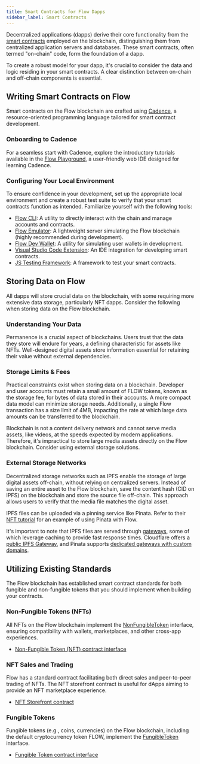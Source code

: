 ```yaml
---
title: Smart Contracts for Flow Dapps
sidebar_label: Smart Contracts
---
```


Decentralized applications (dapps) derive their core functionality from the [smart contracts](https://en.wikipedia.org/wiki/Smart_contract) employed on the blockchain, distinguishing them from centralized application servers and databases. These smart contracts, often termed "on-chain" code, form the foundation of a dapp.

To create a robust model for your dapp, it's crucial to consider the data and logic residing in your smart contracts. A clear distinction between on-chain and off-chain components is essential.

## Writing Smart Contracts on Flow

Smart contracts on the Flow blockchain are crafted using [Cadence](https://github.com/onflow/cadence), a resource-oriented programming language tailored for smart contract development.

### Onboarding to Cadence

For a seamless start with Cadence, explore the introductory tutorials available in the [Flow Playground](https://play.flow.com/), a user-friendly web IDE designed for learning Cadence.

### Configuring Your Local Environment

To ensure confidence in your development, set up the appropriate local environment and create a robust test suite to verify that your smart contracts function as intended. Familiarize yourself with the following tools:

- [Flow CLI](../tools/flow-cli/): A utility to directly interact with the chain and manage accounts and contracts.
- [Flow Emulator](../tools/emulator/): A lightweight server simulating the Flow blockchain (highly recommended during development).
- [Flow Dev Wallet](https://github.com/onflow/fcl-dev-wallet/): A utility for simulating user wallets in development.
- [Visual Studio Code Extension](../tools/vscode-extension/): An IDE integration for developing smart contracts.
- [JS Testing Framework](https://github.com/onflow/flow-js-testing): A framework to test your smart contracts.

## Storing Data on Flow

All dapps will store crucial data on the blockchain, with some requiring more extensive data storage, particularly NFT dapps. Consider the following when storing data on the Flow blockchain.

### Understanding Your Data

Permanence is a crucial aspect of blockchains. Users trust that the data they store will endure for years, a defining characteristic for assets like NFTs. Well-designed digital assets store information essential for retaining their value without external dependencies.

### Storage Limits & Fees

Practical constraints exist when storing data on a blockchain. Developer and user accounts must retain a small amount of FLOW tokens, known as the storage fee, for bytes of data stored in their accounts. A more compact data model can minimize storage needs. Additionally, a single Flow transaction has a size limit of 4MB, impacting the rate at which large data amounts can be transferred to the blockchain.

Blockchain is not a content delivery network and cannot serve media assets, like videos, at the speeds expected by modern applications. Therefore, it's impractical to store large media assets directly on the Flow blockchain. Consider using external storage solutions.

### External Storage Networks

Decentralized storage networks such as IPFS enable the storage of large digital assets off-chain, without relying on centralized servers. Instead of saving an entire asset to the Flow blockchain, save the content hash (CID on IPFS) on the blockchain and store the source file off-chain. This approach allows users to verify that the media file matches the digital asset.

IPFS files can be uploaded via a pinning service like Pinata. Refer to their [NFT tutorial](https://medium.com/pinata/how-to-create-nfts-like-nba-top-shot-with-flow-and-ipfs-701296944bf) for an example of using Pinata with Flow.

It's important to note that IPFS files are served through [gateways](https://docs.ipfs.io/concepts/ipfs-gateway/), some of which leverage caching to provide fast response times. Cloudflare offers a [public IPFS Gateway](https://developers.cloudflare.com/distributed-web/ipfs-gateway), and Pinata supports [dedicated gateways with custom domains](https://medium.com/pinata/announcing-dedicated-ipfs-gateways-60f599949ce).

## Utilizing Existing Standards

The Flow blockchain has established smart contract standards for both fungible and non-fungible tokens that you should implement when building your contracts.

### Non-Fungible Tokens (NFTs)

All NFTs on the Flow blockchain implement the [NonFungibleToken](../references/core-contracts/08-non-fungible-token.md) interface, ensuring compatibility with wallets, marketplaces, and other cross-app experiences.

- [Non-Fungible Token (NFT) contract interface](../references/core-contracts/08-non-fungible-token.md)

### NFT Sales and Trading

Flow has a standard contract facilitating both direct sales and peer-to-peer trading of NFTs. The NFT storefront contract is useful for dApps aiming to provide an NFT marketplace experience.

- [NFT Storefront contract](https://github.com/onflow/nft-storefront)

### Fungible Tokens

Fungible tokens (e.g., coins, currencies) on the Flow blockchain, including the default cryptocurrency token FLOW, implement the [FungibleToken](../references/core-contracts/02-fungible-token.md) interface.

- [Fungible Token contract interface](../references/core-contracts/02-fungible-token.md)
